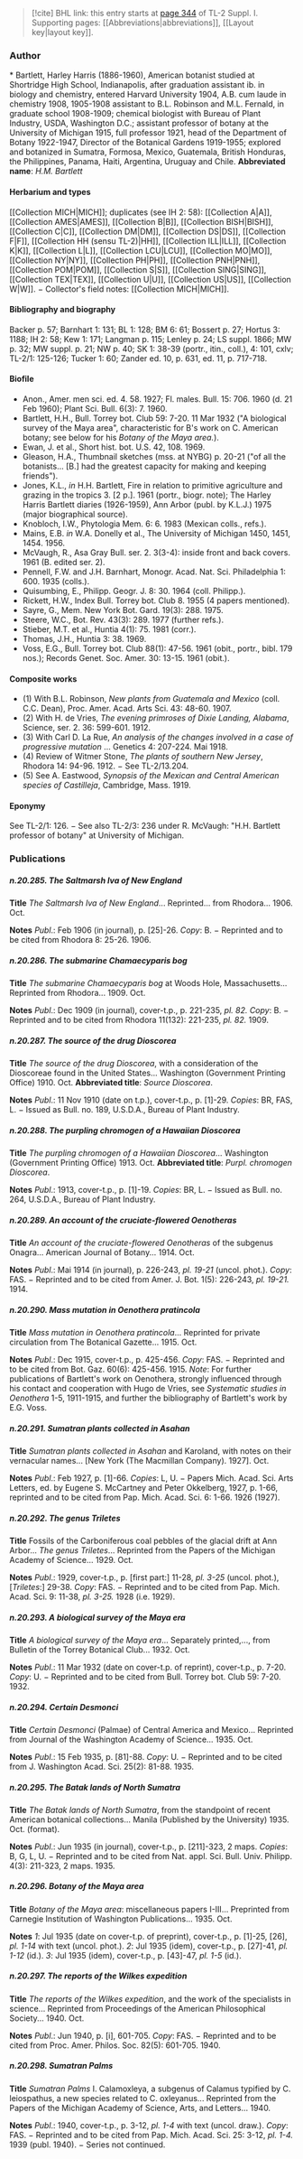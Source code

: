 > [!cite] BHL link: this entry starts at [page 344](https://www.biodiversitylibrary.org/page/33265071) of TL-2 Suppl. I.
> Supporting pages: [[Abbreviations|abbreviations]], [[Layout key|layout key]].

### Author

\* Bartlett, Harley Harris (1886-1960), American botanist studied at Shortridge High School, Indianapolis, after graduation assistant ib. in biology and chemistry, entered Harvard University 1904, A.B. cum laude in chemistry 1908, 1905-1908 assistant to B.L. Robinson and M.L. Fernald, in graduate school 1908-1909; chemical biologist with Bureau of Plant Industry, USDA, Washington D.C.; assistant professor of botany at the University of Michigan 1915, full professor 1921, head of the Department of Botany 1922-1947, Director of the Botanical Gardens 1919-1955; explored and botanized in Sumatra, Formosa, Mexico, Guatemala, British Honduras, the Philippines, Panama, Haiti, Argentina, Uruguay and Chile. 
**Abbreviated name**: *H.M. Bartlett*

#### Herbarium and types

[[Collection MICH|MICH]]; duplicates (see IH 2: 58): [[Collection A|A]], [[Collection AMES|AMES]], [[Collection B|B]], [[Collection BISH|BISH]], [[Collection C|C]], [[Collection DM|DM]], [[Collection DS|DS]], [[Collection F|F]], [[Collection HH (sensu TL-2)|HH]], [[Collection ILL|ILL]], [[Collection K|K]], [[Collection L|L]], [[Collection LCU|LCU]], [[Collection MO|MO]], [[Collection NY|NY]], [[Collection PH|PH]], [[Collection PNH|PNH]], [[Collection POM|POM]], [[Collection S|S]], [[Collection SING|SING]], [[Collection TEX|TEX]], [[Collection U|U]], [[Collection US|US]], [[Collection W|W]]. − Collector's field notes: [[Collection MICH|MICH]].

#### Bibliography and biography

Backer p. 57; Barnhart 1: 131; BL 1: 128; BM 6: 61; Bossert p. 27; Hortus 3: 1188; IH 2: 58; Kew 1: 171; Langman p. 115; Lenley p. 24; LS suppl. 1866; MW p. 32; MW suppl. p. 21; NW p. 40; SK 1: 38-39 (portr., itin., coll.), 4: 101, cxlv; TL-2/1: 125-126; Tucker 1: 60; Zander ed. 10, p. 631, ed. 11, p. 717-718.

#### Biofile

- Anon., Amer. men sci. ed. 4. 58. 1927; Fl. males. Bull. 15: 706. 1960 (d. 21 Feb 1960); Plant Sci. Bull. 6(3): 7. 1960.
- Bartlett, H.H., Bull. Torrey bot. Club 59: 7-20. 11 Mar 1932 ("A biological survey of the Maya area", characteristic for B's work on C. American botany; see below for his *Botany of the Maya area.*).
- Ewan, J. et al., Short hist. bot. U.S. 42, 108. 1969.
- Gleason, H.A., Thumbnail sketches (mss. at NYBG) p. 20-21 ("of all the botanists... \[B.\] had the greatest capacity for making and keeping friends").
- Jones, K.L., *in* H.H. Bartlett, Fire in relation to primitive agriculture and grazing in the tropics 3. \[2 p.\]. 1961 (portr., biogr. note); The Harley Harris Bartlett diaries (1926-1959), Ann Arbor (publ. by K.L.J.) 1975 (major biographical source).
- Knobloch, I.W., Phytologia Mem. 6: 6. 1983 (Mexican colls., refs.).
- Mains, E.B. *in* W.A. Donelly et al., The University of Michigan 1450, 1451, 1454. 1956.
- McVaugh, R., Asa Gray Bull. ser. 2. 3(3-4): inside front and back covers. 1961 (B. edited ser. 2).
- Pennell, F.W. and J.H. Barnhart, Monogr. Acad. Nat. Sci. Philadelphia 1: 600. 1935 (colls.).
- Quisumbing, E., Philipp. Geogr. J. 8: 30. 1964 (coll. Philipp.).
- Rickett, H.W., Index Bull. Torrey bot. Club 8. 1955 (4 papers mentioned).
- Sayre, G., Mem. New York Bot. Gard. 19(3): 288. 1975.
- Steere, W.C., Bot. Rev. 43(3): 289. 1977 (further refs.).
- Stieber, M.T. et al., Huntia 4(1): 75. 1981 (corr.).
- Thomas, J.H., Huntia 3: 38. 1969.
- Voss, E.G., Bull. Torrey bot. Club 88(1): 47-56. 1961 (obit., portr., bibl. 179 nos.); Records Genet. Soc. Amer. 30: 13-15. 1961 (obit.).

#### Composite works

- (1) With B.L. Robinson, *New plants from Guatemala and Mexico* (coll. C.C. Dean), Proc. Amer. Acad. Arts Sci. 43: 48-60. 1907.
- (2) With H. de Vries, *The evening primroses of Dixie Landing, Alabama*, Science, ser. 2. 36: 599-601. 1912.
- (3) With Carl D. La Rue, *An analysis of the changes involved in a case of progressive mutation* ... Genetics 4: 207-224. Mai 1918.
- (4) Review of Witmer Stone, *The plants of southern New Jersey*, Rhodora 14: 94-96. 1912. − See TL-2/13.204.
- (5) See A. Eastwood, *Synopsis of the Mexican and Central American species of Castilleja*, Cambridge, Mass. 1919.

#### Eponymy

See TL-2/1: 126. − See also TL-2/3: 236 under R. McVaugh: "H.H. Bartlett professor of botany" at University of Michigan.

### Publications

##### n.20.285. The Saltmarsh Iva of New England

**Title**
*The Saltmarsh Iva of New England*... Reprinted... from Rhodora... 1906. Oct.

**Notes**
*Publ*.: Feb 1906 (in journal), p. \[25\]-26. *Copy*: B. − Reprinted and to be cited from Rhodora 8: 25-26. 1906.

##### n.20.286. The submarine Chamaecyparis bog

**Title**
*The submarine Chamaecyparis bog* at Woods Hole, Massachusetts... Reprinted from Rhodora... 1909. Oct.

**Notes**
*Publ*.: Dec 1909 (in journal), cover-t.p., p. 221-235, *pl. 82.* *Copy*: B. − Reprinted and to be cited from Rhodora 11(132): 221-235, *pl. 82.* 1909.

##### n.20.287. The source of the drug Dioscorea

**Title**
*The source of the drug Dioscorea*, with a consideration of the Dioscoreae found in the United States... Washington (Government Printing Office) 1910. Oct.
**Abbreviated title**: *Source Dioscorea*.

**Notes**
*Publ*.: 11 Nov 1910 (date on t.p.), cover-t.p., p. \[1\]-29. *Copies*: BR, FAS, L. − Issued as Bull. no. 189, U.S.D.A., Bureau of Plant Industry.

##### n.20.288. The purpling chromogen of a Hawaiian Dioscorea

**Title**
*The purpling chromogen of a Hawaiian Dioscorea*... Washington (Government Printing Office) 1913. Oct.
**Abbreviated title**: *Purpl. chromogen Dioscorea*.

**Notes**
*Publ*.: 1913, cover-t.p., p. \[1\]-19. *Copies*: BR, L. − Issued as Bull. no. 264, U.S.D.A., Bureau of Plant Industry.

##### n.20.289. An account of the cruciate-flowered Oenotheras

**Title**
*An account of the cruciate-flowered Oenotheras* of the subgenus Onagra... American Journal of Botany... 1914. Oct.

**Notes**
*Publ*.: Mai 1914 (in journal), p. 226-243, *pl. 19-21* (uncol. phot.). *Copy*: FAS. − Reprinted and to be cited from Amer. J. Bot. 1(5): 226-243, *pl. 19-21.* 1914.

##### n.20.290. Mass mutation in Oenothera pratincola

**Title**
*Mass mutation in Oenothera pratincola*... Reprinted for private circulation from The Botanical Gazette... 1915. Oct.

**Notes**
*Publ*.: Dec 1915, cover-t.p., p. 425-456. *Copy*: FAS. − Reprinted and to be cited from Bot. Gaz. 60(6): 425-456. 1915.
*Note*: For further publications of Bartlett's work on Oenothera, strongly influenced through his contact and cooperation with Hugo de Vries, see *Systematic studies in Oenothera* 1-5, 1911-1915, and further the bibliography of Bartlett's work by E.G. Voss.

##### n.20.291. Sumatran plants collected in Asahan

**Title**
*Sumatran plants collected in Asahan* and Karoland, with notes on their vernacular names... \[New York (The Macmillan Company). 1927\]. Oct.

**Notes**
*Publ*.: Feb 1927, p. \[1\]-66. *Copies*: L, U. − Papers Mich. Acad. Sci. Arts Letters, ed. by Eugene S. McCartney and Peter Okkelberg, 1927, p. 1-66, reprinted and to be cited from Pap. Mich. Acad. Sci. 6: 1-66. 1926 (1927).

##### n.20.292. The genus Triletes

**Title**
Fossils of the Carboniferous coal pebbles of the glacial drift at Ann Arbor... *The genus Triletes*... Reprinted from the Papers of the Michigan Academy of Science... 1929. Oct.

**Notes**
*Publ*.: 1929, cover-t.p., p. \[first part:\] 11-28, *pl. 3-25* (uncol. phot.), \[*Triletes*:\] 29-38. *Copy*: FAS. − Reprinted and to be cited from Pap. Mich. Acad. Sci. 9: 11-38, *pl. 3-25.* 1928 (i.e. 1929).

##### n.20.293. A biological survey of the Maya era

**Title**
*A biological survey of the Maya era*... Separately printed,..., from Bulletin of the Torrey Botanical Club... 1932. Oct.

**Notes**
*Publ*.: 11 Mar 1932 (date on cover-t.p. of reprint), cover-t.p., p. 7-20. *Copy*: U. − Reprinted and to be cited from Bull. Torrey bot. Club 59: 7-20. 1932.

##### n.20.294. Certain Desmonci

**Title**
*Certain Desmonci* (Palmae) of Central America and Mexico... Reprinted from Journal of the Washington Academy of Science... 1935. Oct.

**Notes**
*Publ*.: 15 Feb 1935, p. \[81\]-88. *Copy*: U. − Reprinted and to be cited from J. Washington Acad. Sci. 25(2): 81-88. 1935.

##### n.20.295. The Batak lands of North Sumatra

**Title**
*The Batak lands of North Sumatra*, from the standpoint of recent American botanical collections... Manila (Published by the University) 1935. Oct. (format).

**Notes**
*Publ*.: Jun 1935 (in journal), cover-t.p., p. \[211\]-323, 2 maps. *Copies*: B, G, L, U. − Reprinted and to be cited from Nat. appl. Sci. Bull. Univ. Philipp. 4(3): 211-323, 2 maps. 1935.

##### n.20.296. Botany of the Maya area

**Title**
*Botany of the Maya area*: miscellaneous papers I-III... Preprinted from Carnegie Institution of Washington Publications... 1935. Oct.

**Notes**
*1*: Jul 1935 (date on cover-t.p. of preprint), cover-t.p., p. \[1\]-25, \[26\], *pl. 1-14* with text (uncol. phot.).
*2*: Jul 1935 (idem), cover-t.p., p. \[27\]-41, *pl. 1-12* (id.).
*3*: Jul 1935 (idem), cover-t.p., p. \[43\]-47, *pl. 1-5* (id.).

##### n.20.297. The reports of the Wilkes expedition

**Title**
*The reports of the Wilkes expedition*, and the work of the specialists in science... Reprinted from Proceedings of the American Philosophical Society... 1940. Oct.

**Notes**
*Publ*.: Jun 1940, p. \[i\], 601-705. *Copy*: FAS. − Reprinted and to be cited from Proc. Amer. Philos. Soc. 82(5): 601-705. 1940.

##### n.20.298. Sumatran Palms

**Title**
*Sumatran Palms* I. Calamoxleya, a subgenus of Calamus typified by C. leiospathus, a new species related to C. oxleyanus... Reprinted from the Papers of the Michigan Academy of Science, Arts, and Letters... 1940.

**Notes**
*Publ*.: 1940, cover-t.p., p. 3-12, *pl. 1-4* with text (uncol. draw.). *Copy*: FAS. − Reprinted and to be cited from Pap. Mich. Acad. Sci. 25: 3-12, *pl. 1-4.* 1939 (publ. 1940). − Series not continued.

